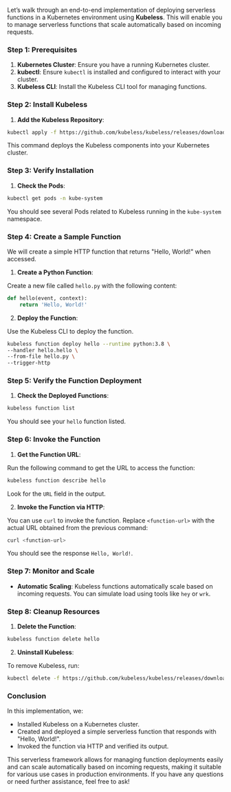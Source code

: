 Let’s walk through an end-to-end implementation of deploying serverless functions in a Kubernetes environment using **Kubeless**. This will enable you to manage serverless functions that scale automatically based on incoming requests.

### Step 1: Prerequisites

1. **Kubernetes Cluster**: Ensure you have a running Kubernetes cluster.
2. **kubectl**: Ensure `kubectl` is installed and configured to interact with your cluster.
3. **Kubeless CLI**: Install the Kubeless CLI tool for managing functions.

### Step 2: Install Kubeless

1. **Add the Kubeless Repository**:

```bash
kubectl apply -f https://github.com/kubeless/kubeless/releases/download/v1.0.7/kubeless-v1.0.7.yaml
```

This command deploys the Kubeless components into your Kubernetes cluster.

### Step 3: Verify Installation

1. **Check the Pods**:

```bash
kubectl get pods -n kube-system
```

You should see several Pods related to Kubeless running in the `kube-system` namespace.

### Step 4: Create a Sample Function

We will create a simple HTTP function that returns "Hello, World!" when accessed.

1. **Create a Python Function**:

Create a new file called `hello.py` with the following content:

```python
def hello(event, context):
    return 'Hello, World!'
```

2. **Deploy the Function**:

Use the Kubeless CLI to deploy the function.

```bash
kubeless function deploy hello --runtime python:3.8 \
--handler hello.hello \
--from-file hello.py \
--trigger-http
```

### Step 5: Verify the Function Deployment

1. **Check the Deployed Functions**:

```bash
kubeless function list
```

You should see your `hello` function listed.

### Step 6: Invoke the Function

1. **Get the Function URL**:

Run the following command to get the URL to access the function:

```bash
kubeless function describe hello
```

Look for the `URL` field in the output.

2. **Invoke the Function via HTTP**:

You can use `curl` to invoke the function. Replace `<function-url>` with the actual URL obtained from the previous command:

```bash
curl <function-url>
```

You should see the response `Hello, World!`.

### Step 7: Monitor and Scale

- **Automatic Scaling**: Kubeless functions automatically scale based on incoming requests. You can simulate load using tools like `hey` or `wrk`.

### Step 8: Cleanup Resources

1. **Delete the Function**:

```bash
kubeless function delete hello
```

2. **Uninstall Kubeless**:

To remove Kubeless, run:

```bash
kubectl delete -f https://github.com/kubeless/kubeless/releases/download/v1.0.7/kubeless-v1.0.7.yaml
```

### Conclusion

In this implementation, we:
- Installed Kubeless on a Kubernetes cluster.
- Created and deployed a simple serverless function that responds with "Hello, World!".
- Invoked the function via HTTP and verified its output.

This serverless framework allows for managing function deployments easily and can scale automatically based on incoming requests, making it suitable for various use cases in production environments. If you have any questions or need further assistance, feel free to ask!
